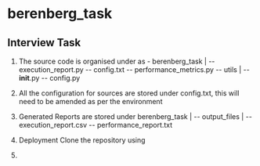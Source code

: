 # berenberg_task
Interview Task 
---------

1. The source code is organised under as -
berenberg_task
|
-- execution_report.py
-- config.txt
-- performance_metrics.py
-- utils
   |
    -- __init__.py
    -- config.py

2. All the configuration for sources are stored under config.txt, this will need to be amended as per the environment
3. Generated Reports are stored  under
   berenberg_task
   |
   -- output_files
      |
       -- execution_report.csv
       -- performance_report.txt

4. Deployment
     Clone the repository using 

5. 

